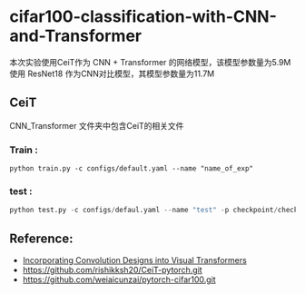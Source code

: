 # cifar100-classification-with-CNN-and-Transformer

本次实验使用CeiT作为 CNN + Transformer 的网络模型，该模型参数量为5.9M
使用 ResNet18 作为CNN对比模型，其模型参数量为11.7M


## CeiT
CNN_Transformer 文件夹中包含CeiT的相关文件 


### Train :
```
python train.py -c configs/default.yaml --name "name_of_exp"
```

### test :
```python
python test.py -c configs/defaul.yaml --name "test" -p checkpoint/checkpoint.pyt

```
  

## Reference:
* [Incorporating Convolution Designs into Visual Transformers](https://arxiv.org/pdf/2103.11816v2.pdf)
* https://github.com/rishikksh20/CeiT-pytorch.git
* https://github.com/weiaicunzai/pytorch-cifar100.git
